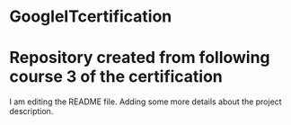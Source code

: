 # GoogleITcertification
# Repository created from following course 3 of the certification

I am editing the README file. Adding some more details about the project description.

